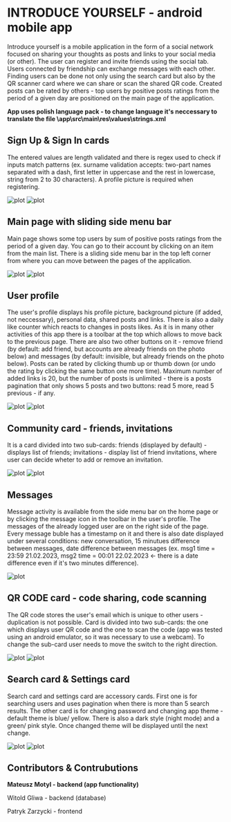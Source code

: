 # INTRODUCE YOURSELF - android mobile app

Introduce yourself is a mobile application in the form of a social network focused on sharing your thoughts as posts and links to your social media (or other). The user can register and invite friends using the social tab. Users connected by friendship can exchange messages with each other. Finding users can be done not only using the search card but also by the QR scanner card where we can share or scan the shared QR code. Created posts can be rated by others - top users by positive posts ratings from the period of a given day are positioned on the main page of the application.

**App uses polish language pack - to change language it's neccessary to translate the file \app\src\main\res\values\strings.xml**

## Sign Up & Sign In cards
The entered values are length validated and there is regex used to check if inputs match patterns (ex. surname validation accepts: two-part names separated with a dash, first letter in uppercase and the rest in lowercase, string from 2 to 30 characters). A profile picture is required when registering.


![plot](app-screenshots/rej.png)
![plot](app-screenshots/log.png)


## Main page with sliding side menu bar


Main page shows some top users by sum of positive posts ratings from the period of a given day. You can go to their account by clicking on an item from the main list. There is a sliding side menu bar in the top left corner from where you can move between the pages of the application.

![plot](app-screenshots/men.png)
![plot](app-screenshots/men-men.png)


## User profile
The user's profile displays his profile picture, background picture (if added, not neccessary), personal data, shared posts and links. There is also a daily like counter which reacts to changes in posts likes. As it is in many other activities of this app there is a toolbar at the top which allows to move back to the previous page. There are also two other buttons on it - remove friend (by default: add friend, but accounts are already friends on the photo below) and messages (by default: invisible, but already friends on the photo below). Posts can be rated by clicking thumb up or thumb down (or undo the rating by clicking the same button one more time). Maximum number of added links is 20, but the number of posts is unlimited - there is a posts pagination that only shows 5 posts and two buttons: read 5 more, read 5 previous - if any.

![plot](app-screenshots/pro-usr-1.png)
![plot](app-screenshots/pro-usr-2.png)


## Community card - friends, invitations
It is a card divided into two sub-cards: friends (displayed by default) - displays list of friends; invitations - display list of friend invitations, where user can decide wheter to add or remove an invitation.


![plot](app-screenshots/spo-zna.png)
![plot](app-screenshots/spo-zap.png)


## Messages
Message activity is available from the side menu bar on the home page or by clicking the message icon in the toolbar in the user's profile. The messages of the already logged user are on the right side of the page. Every message buble has a timestamp on it and there is also date displayed under several conditions: new conversation, 15 minutues difference between messages, date difference between messages (ex. msg1 time = 23:59 21.02.2023, msg2 time = 00:01 22.02.2023 <- there is a date difference even if it's two minutes difference).


![plot](app-screenshots/msg.png)


## QR CODE card - code sharing, code scanning
The QR code stores the user's email which is unique to other users - duplication is not possible. Card is divided into two sub-cards: the one which displays user QR code and the one to scan the code (app was tested using an android emulator, so it was necessary to use a webcam). To change the sub-card user needs to move the switch to the right direction. 


![plot](app-screenshots/qr-cod.png)
![plot](app-screenshots/qr-sca.png)


## Search card & Settings card
Search card and settings card are accessory cards. First one is for searching users and uses pagination when there is more than 5 search results. The other card is for changing password and changing app theme - default theme is blue/ yellow. There is also a dark style (night mode) and a green/ pink style. Once changed theme will be displayed until the next change.


![plot](app-screenshots/ser.png)
![plot](app-screenshots/ust.png)

## Contributors & Contrubutions
**Mateusz Motyl - backend (app functionality)**

Witold Gliwa - backend (database)

Patryk Zarzycki - frontend

